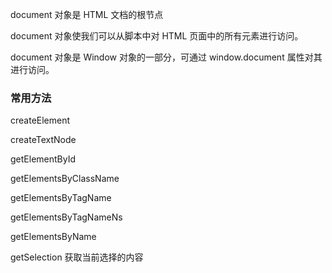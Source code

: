 document 对象是 HTML 文档的根节点

document 对象使我们可以从脚本中对 HTML 页面中的所有元素进行访问。

document 对象是 Window 对象的一部分，可通过 window.document 属性对其进行访问。


### 常用方法

createElement

createTextNode

getElementById

getElementsByClassName

getElementsByTagName

getElementsByTagNameNs

getElementsByName

getSelection 获取当前选择的内容

